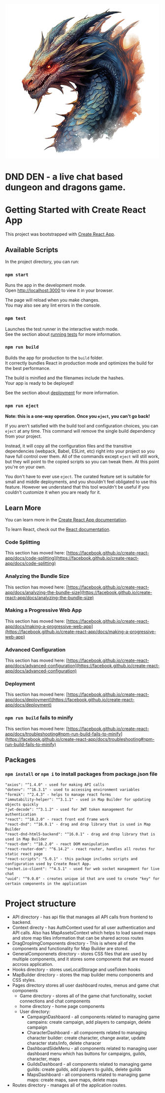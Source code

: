 ![image of a dragon](public/dragon_resized.png)

# DND DEN - a live chat based dungeon and dragons game.

# Getting Started with Create React App

This project was bootstrapped with [Create React App](https://github.com/facebook/create-react-app).

## Available Scripts

In the project directory, you can run:

### `npm start`

Runs the app in the development mode.\
Open [http://localhost:3000](http://localhost:3000) to view it in your browser.

The page will reload when you make changes.\
You may also see any lint errors in the console.

### `npm test`

Launches the test runner in the interactive watch mode.\
See the section about [running tests](https://facebook.github.io/create-react-app/docs/running-tests) for more information.

### `npm run build`

Builds the app for production to the `build` folder.\
It correctly bundles React in production mode and optimizes the build for the best performance.

The build is minified and the filenames include the hashes.\
Your app is ready to be deployed!

See the section about [deployment](https://facebook.github.io/create-react-app/docs/deployment) for more information.

### `npm run eject`

**Note: this is a one-way operation. Once you `eject`, you can't go back!**

If you aren't satisfied with the build tool and configuration choices, you can `eject` at any time. This command will remove the single build dependency from your project.

Instead, it will copy all the configuration files and the transitive dependencies (webpack, Babel, ESLint, etc) right into your project so you have full control over them. All of the commands except `eject` will still work, but they will point to the copied scripts so you can tweak them. At this point you're on your own.

You don't have to ever use `eject`. The curated feature set is suitable for small and middle deployments, and you shouldn't feel obligated to use this feature. However we understand that this tool wouldn't be useful if you couldn't customize it when you are ready for it.

## Learn More

You can learn more in the [Create React App documentation](https://facebook.github.io/create-react-app/docs/getting-started).

To learn React, check out the [React documentation](https://reactjs.org/).

### Code Splitting

This section has moved here: [https://facebook.github.io/create-react-app/docs/code-splitting](https://facebook.github.io/create-react-app/docs/code-splitting)

### Analyzing the Bundle Size

This section has moved here: [https://facebook.github.io/create-react-app/docs/analyzing-the-bundle-size](https://facebook.github.io/create-react-app/docs/analyzing-the-bundle-size)

### Making a Progressive Web App

This section has moved here: [https://facebook.github.io/create-react-app/docs/making-a-progressive-web-app](https://facebook.github.io/create-react-app/docs/making-a-progressive-web-app)

### Advanced Configuration

This section has moved here: [https://facebook.github.io/create-react-app/docs/advanced-configuration](https://facebook.github.io/create-react-app/docs/advanced-configuration)

### Deployment

This section has moved here: [https://facebook.github.io/create-react-app/docs/deployment](https://facebook.github.io/create-react-app/docs/deployment)

### `npm run build` fails to minify

This section has moved here: [https://facebook.github.io/create-react-app/docs/troubleshooting#npm-run-build-fails-to-minify](https://facebook.github.io/create-react-app/docs/troubleshooting#npm-run-build-fails-to-minify)

## Packages
### `npm install` or `npm i` to install packages from package.json file
    "axios": "^1.4.0" - used for making API calls
    "dotenv": "^16.3.1" - used to accessing environment variables
    "formik": "^2.4.3" - helps to manage react forms
    "immutability-helper": "^3.1.1" - used in Map Builder for updating objects quickly
    "jwt-decode": "^3.1.2" - used for JWT token management for authentication
    "react": "^18.2.0" - react front end frame work
    "react-dnd": "^16.0.1" - drag and drop library that is used in Map Builder 
    "react-dnd-html5-backend": "^16.0.1" - drag and drop library that is used in Map Builder
    "react-dom": "^18.2.0" - react DOM manipulation
    "react-router-dom": "^6.14.2" - react router, handles all routes for static react page
    "react-scripts": "5.0.1" - this package includes scripts and configuration used by Create React App.
    "socket.io-client": "^4.5.1" - used for web socket management for live chat
    "uuid": "^9.0.0" - creates unique id that are used to create "key" for certain components in the application

# Project structure
- API directory - has api file that manages all API calls from frontend to backend.
- Context directy - has AuthContext used for all user authentication and API calls. Also has MapAssetsContext which helps to load saved maps and store map tiles information that can be shared across routes
- DragDropImgComponents directory - This is where all of the components and functionality for Map Builder are stored.
- GeneralComponenets directory - stores CSS files that are used by multiple components, and it stores some components that are reused accross application.
- Hooks directory - stores useLocalStorage and useToken hooks
- MapBuilder directory - stores the map builder menu components and CSS styles.
- Pages directory stores all user dashboard routes, menus and game chat components
  - Game directory - stores all of the game chat functionality, socket connections and chat components
  - home directory - home page components
  - User directory:
    - CampaignDashbaord - all components related to managing game campains: create campaign, add players to campaign, delete campaign
    - CharacterDashboard - all components related to managing character builder: create character, change avatar, update character stats/info, delete characer
    - DashboardSideMenu - all components related to managing user dashboard menu which has buttons for campaigns, guilds, character, maps
    - GuildsDashboard - all components related to managing game guilds: create guilds, add players to guilds, delete guilds
    - MapsDashboard - all components related to managing game maps: create maps, save maps, delete maps
- Routes directory - manages all of the application routes.



